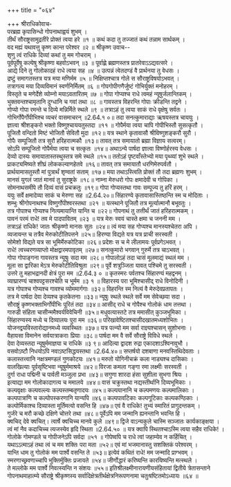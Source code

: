 +++
title = "०६४"

+++
श्रीराधिकोवाच-  
परब्रह्म कृपासिन्धो गोपनाथाह्वयं शुभम् ।  
तीर्थं सौराष्ट्रसामुद्रतीरे प्रोक्तं त्वया हरे ॥१ ॥
कथं कदा तु तज्जातं कथं तन्नाम सार्थकम् ।  
वद मह्यं यथावत्तु कृष्ण कान्त परेश्वर ॥२ ॥
श्रीकृष्ण उवाच--  
शृणु त्वं राधिके दिव्यां कथां तु मम गोचराम् ।  
पूर्वपूर्वेषु कल्पेषु श्रीकृष्णा बहवोऽभवन् ॥३ ॥
पूर्वाह्णे ब्रह्मणस्तत्र प्रातरेवाऽऽद्यवत्सरे ।  
आद्ये दिने तु गोलोकादहं राधे त्वया सह ॥४ ॥
उत्पन्नं त्वेतदण्डं वै प्रार्थनया तु वेधसः ।  
द्रष्टुं समागतस्तत्र यत्र मया मणिर्मम ॥५ ॥
निक्षिप्तश्चात्र गोले स सौराष्ट्रविषयोऽभवत् ।  
तत्रागत्य मया दिव्यविमानं स्वर्णनिर्मितम् ॥६ ॥
गोपगोपीगणैर्जुष्टं गोभिर्युक्तं मनोहरम् ।  
विस्तृते च मणेर्देशे व्योम्नो मयाऽवतारितम् ॥७ ॥
गोपा गोप्यश्च राधे त्वमहं न्यूषुर्जलान्तिकम् ।  
भुक्तवन्तश्चामृतानि दुग्धानि च गवां तथा ॥८ ॥
गावस्तत्र विहरन्ति गोपाः क्रीडन्ति तद्वने ।  
गोप्यो गोपा रमन्ते च दिव्ये मन्निर्मिते स्थले ॥९ ॥
तत्राऽहं तु त्वया साकं राधे वृक्षेषु सर्वतः ।  
गोभिर्गोपैर्गोपीभिश्च व्यचरं वासमाचरन् ॥2.64.१ ०॥
तदा सनत्कुमाराद्याः ऋषयस्तत्र चाययुः ।  
ज्ञात्वा श्रीशङ्करो भक्तो विष्णुश्चाययतुस्तदा ॥११ ॥
गोपैर्मया त्वया चापि गोपीभिस्तौ सुसत्कृतौ ।  
पूजितौ वन्दितो मिष्टं भोजितौ सेवितौ मुदा ॥१२॥
यत्र स्थाने कृतावासौ श्रीविष्णुशङ्करौ सुरौ ।  
गोपैः सम्पूजितौ तत्र सुरौ हरिहरात्मकौ ॥१३॥
तावत् तत्र समायातो ब्रह्मा विज्ञाय सत्वरम्।  
सोऽपि सम्पूजितो गोपैर्मया त्वया च सत्कृतः ॥१४॥
अथाऽन्ये पार्षदा ज्ञात्वा विष्णोर्हरस्य वेधसः ।  
देव्यो दास्यः समायातास्तस्थुस्तत्र समे स्थले ॥१५॥
ततोऽहं पृष्टवाँस्तेभ्यो मया पृथ्व्यां शुभे स्थले ।  
प्राकट्यमिष्यते शीघ्रं लोककल्याणहेतवे ॥१६॥
तावत् तत्र समायातौ धरणिमेरुपर्वतौ ।  
प्रार्थयामासतुस्तौ मां पुत्रार्थं शृण्वतां सताम् ॥१७॥
मया तथाऽस्त्विति प्रोक्तं तौ तदा ब्रह्मणः शुभम् ।  
मानसं युगलं जातं मानवं तु सुराष्ट्रके ॥१८॥
नाम्ना मेरुधरो गोपः क्षमादेवी च गोपिका ।  
सोमनाथसमीपे तौ दिव्यं वासं प्रचक्रतुः ॥१९॥
गोपा गोप्यस्तथा गावः सम्पूज्य तु हरिं हरम् ।  
ययुः सर्वे क्षमादेव्या साकं च मेरुणा सह ॥2.64.२०॥
सिंहारण्ये कृतावासास्तिष्ठन्ति स्म च मोदिताः ।  
शम्भुः श्रीगोपनाथश्च विष्णुर्गोपीश्वरस्तथा ॥२१ ॥
यत्स्थाने पूजितौ तत्र मूर्त्यात्मानौ बभूवतुः ।  
तत्र गोपाश्च गोप्यश्च नित्यमायान्ति यान्ति च ॥२२॥
गोपनाथं तु तत्तीर्थं जातं हरिहरात्मकम् ।  
पावनं परमं राधे! तव मे पादपावितम् ॥२३ ॥
यत्र मेरुः स्वयं चास्ते क्षमा च जननी मम ।  
तत्राऽहं राधिके! जातः श्रीकृष्णो मानसः सुतः ॥२४॥
त्वं मया सह गोप्यश्च मानस्यश्चेतरा अपि ।  
व्यजायन्त च तत्रैव मेरुकोटीतिपत्तने ॥२५॥
हिरण्या विद्यते यत्र यत्र प्राची सरस्वती ।  
सोमेशो विद्यते यत्र सा भूमिर्मेरुकोटिका ॥२६॥
प्रदेशः स च मे लीलामयः पूर्वप्रगेऽभवत् ।  
राधे! त्वच्चरणव्याप्तो मोक्षद्वारमपावृतम् ॥२७॥
सनत्कुमारो भगवान् गुरुर्मे तत्र चाऽभवत् ।  
गोपा गोपाङ्गना गावस्तत्र न्यूषुः सदा मम ॥२८॥
गोपालोऽहं तदा चासं मूलमाद्यं स्थलं मम ।  
मूला सा द्वारिका मेऽत्र मेरुकोटीतिविश्रुता ॥२९॥
पूर्वे शत्रुञ्जिता यावत् पश्चिमे तु सरस्वती ।  
उत्तरे तु महाभद्रानदी क्षेत्रं पुरा मम ॥2.64.३ ० ॥
कृतस्मरः पर्वतश्च सिंहारण्यं महद्वनम् ।  
व्याघ्रारण्यं चाश्वपट्टसरश्चेति च भूर्मम ॥३ १ ॥
विहारस्य परा भूमिश्चासीद् राधे विनोदिनी ।  
यत्र गोपाश्च गोप्यश्च गावश्च व्योममार्गगाः ॥३२॥
विहरन्ति स्म नित्यं वै मेरुदेवप्रतापतः ।  
तत्र मे पार्षदा देवा देव्यश्च कृतकेतनाः ॥३३॥
न्यूषुः स्थले स्थले सर्वे मम सेवेच्छया सदा ।  
सौराष्ट्रं कृष्णभक्ताभिर्गोपीभिः पूरितं तदा ॥३४॥
आसीद् राधे च गोपैश्च गोलोकं धाम तत्तथा ।  
गारुडी संहिता चासीन्ममैश्वर्यविवेचिनी ॥३५॥
मधुवत्यास्तटे तत्र ममासीत् कुञ्जभूमिका ।  
सिंहारण्यस्य मध्ये च दिव्यालयः पुरा मम ॥३६॥
परिखावेष्टितश्चासीदखातमध्यशोभितः ।  
योजनद्वयविस्तारोद्यानमध्ये व्यवस्थितः ॥३७॥
यत्र पत्न्यो मम सर्वा राज्ञ्यश्चासन् सुशोभनाः ।  
वैहायसा विमानेन सर्वयात्राकराः प्रियाः ॥३८॥
पार्षदा मम वै सर्वे सौराष्ट्रे विविधे स्थले ।  
देवा देव्यस्तदा न्यूषुर्ममाज्ञया च राधिके ॥३ ९॥
आदित्या द्वादश रुद्रा एकादशाऽश्विनावुभौ ।  
वसवोऽष्टौ निधयोऽपि नवाऽष्टसिद्धयस्तथा ॥2.64.४०॥
सप्तर्षयो दशबाणा मनवस्तिथिदेवताः ।  
कलास्तत्त्वानि नक्षत्रमण्डलं गुणकोटयः ॥४१॥
मरुतो योगिनीचक्रं कला नाड्यश्च दासिकाः ।  
वालखिल्याः पूर्वसृष्टिभवा न्यूषुर्ममाश्रये ॥४२॥
विरजा कमला गङ्गा रमा लक्ष्मीः सरस्वती ।  
दुर्गा राधा पद्मिनी च पार्वती मञ्जुला प्रभा ॥४३॥
सगुणा शारदा हंसा सुशीला सुभगा श्रियः ।  
इत्याद्या मम गोलोकादागत्य च ममालये ॥४४॥
वासं चक्रुस्तथा नद्यस्तीर्थानि दिव्यभूमिकाः ।  
कल्पवृक्षाः कल्पवल्ल्यः कल्पस्तम्बतृणादयः ॥४५॥
कल्पयानानि च कल्पमणयः कल्पमालिकाः ।  
कल्पपात्राणि च कल्पोपस्करणानि यान्यपि ॥४६॥
कल्पपावटिकाः कल्पगूटिकाः कल्पकण्ठिकाः ।  
कल्पोर्मिकाश्च दिव्यास्ता मूर्तिमत्यो वसन्ति हि ॥४७॥
एवं वै राधिके! तुभ्यं स्मारितं प्रागुदन्तकम् ।  
गुर्जरे च मरौ कच्छे दक्षिणे चोत्तरे तथा ॥४८॥
पूर्वेऽपि मम जन्मानि ह्यनन्तानि भवन्ति हि ।  
क्वचिद् देवे क्वचित्। त्वार्षे क्वचिच्च मानवे कुले ॥४९॥
द्विजे वाऽन्यकुले चास्मि सञ्जातः कार्यकाङ्क्षया ।  
त्वं मां नैव कदाचिच्च त्यजस्येव हृदि स्थिता ॥2.64.५० ॥
यत्र क्वापि स्थितश्चाऽस्मि त्वया सहैव राधिके! ।  
गोलोके गोमण्डले च गोपीजनेऽपि सर्वदा ॥५१ ॥
गोपेष्वपि च राधे त्वां जहाम्येव न कर्हिचित् ।  
यथाऽऽत्माऽहं तथा त्वं च मम शक्तिः परा मता ॥५२॥
एवं मां भजमानास्तु सशक्तिकं परेश्वरम् ।  
यान्ति धाम तु गोलोकं मम पार्श्वे वसन्ति ते ॥५३॥
इत्येवं कथितं राधे! मम जन्मादि प्राग्भवम् ।  
स्मरणाच्छ्रवणाच्चापि भुक्तिर्मुक्तिः प्रजायते ॥५४॥
जीर्णोद्धारं करिष्यन्ति कारयिष्यन्ति मत्स्थले ।  
ते मल्लोके मम पार्श्वे निवत्स्यन्ति न संशयः ॥५५॥
इतिश्रीलक्ष्मीनारायणीयसंहितायां द्वितीये त्रेतासन्ताने गोपनाथमाहात्म्ये सौराष्ट्रे श्रीकृष्णस्य सर्वादिक्षेत्रतीर्थक्षेत्रनिरूपणनामा चतुःषष्टितमोऽध्यायः ॥६४ ॥
    
